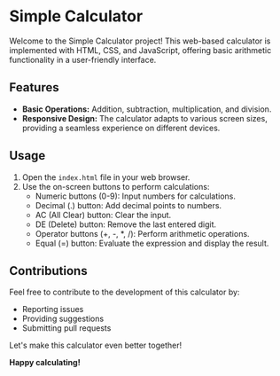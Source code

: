 # Simple Calculator

Welcome to the Simple Calculator project! This web-based calculator is implemented with HTML, CSS, and JavaScript, offering basic arithmetic functionality in a user-friendly interface.

## Features

- **Basic Operations:** Addition, subtraction, multiplication, and division.
- **Responsive Design:** The calculator adapts to various screen sizes, providing a seamless experience on different devices.

## Usage

1. Open the `index.html` file in your web browser.
2. Use the on-screen buttons to perform calculations:
   - Numeric buttons (0-9): Input numbers for calculations.
   - Decimal (.) button: Add decimal points to numbers.
   - AC (All Clear) button: Clear the input.
   - DE (Delete) button: Remove the last entered digit.
   - Operator buttons (+, -, *, /): Perform arithmetic operations.
   - Equal (=) button: Evaluate the expression and display the result.

## Contributions

Feel free to contribute to the development of this calculator by:
- Reporting issues
- Providing suggestions
- Submitting pull requests

Let's make this calculator even better together!


**Happy calculating!**
